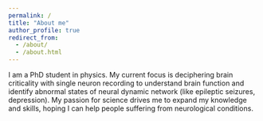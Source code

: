 ```yaml
---
permalink: /
title: "About me"
author_profile: true
redirect_from: 
  - /about/
  - /about.html
---
```


I am a PhD student in physics. My current focus is deciphering brain criticality with single neuron recording to understand brain function and identify abnormal states of neural dynamic network (like epileptic seizures, depression). My passion for science drives me to expand my knowledge and skills, hoping I can help people suffering from neurological conditions.
